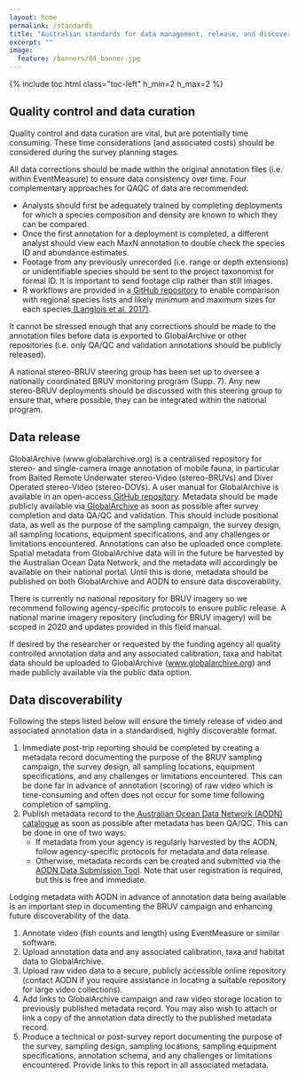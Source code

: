 ```yaml
---
layout: home
permalink: /standards
title: "Australian standards for data management, release, and discoverability of stereo-BRUV data"
excerpt: ""
image:
  feature: /banners/04_banner.jpg
---
```

{% include toc.html class="toc-left" h_min=2 h_max=2 %}

<h2><strong>Quality control and data curation</strong></h2>


<p>
Quality control and data curation are vital, but are potentially time consuming. These time considerations (and associated costs) should be considered during the survey planning stages.
</p>
<p>
All data corrections should be made within the original annotation files (i.e. within EventMeasure) to ensure data consistency over time. Four complementary approaches for QAQC of data are recommended:
</p>
<ul>

<li>Analysts should first be adequately trained by completing deployments for which a species composition and density are known to which they can be compared.

<li>Once the first annotation for a deployment is completed, a different analyst should view each MaxN annotation to double check the species ID and abundance estimates.

<li>Footage from any previously unrecorded (i.e. range or depth extensions) or unidentifiable species should be sent to the project taxonomist for formal ID. It is important to send footage clip rather than still images.

<li>R workflows are provided in a<a href="https://github.com/TimLanglois/Stereo-or-mono-video-annotation-workflows"> GitHub repository</a> to enable comparison with regional species lists and likely minimum and maximum sizes for each species<a href="https://paperpile.com/c/cxZoCG/dSL3"> (Langlois et al. 2017)</a>.
</li>
</ul>
<p>
It cannot be stressed enough that any corrections should be made to the annotation files before data is exported to GlobalArchive or other repositories (i.e. only QA/QC and validation annotations should be publicly released).
</p>
<p>
A national stereo-BRUV steering group has been set up to oversee a nationally coordinated BRUV monitoring program (Supp. 7). Any new stereo-BRUV deployments should be discussed with this steering group to ensure that, where possible, they can be integrated within the national program.
</p>
<h2><strong>Data release</strong></h2>


<p>
GlobalArchive (www.globalarchive.org) is a centralised repository for stereo- and single-camera image annotation of mobile fauna, in particular from Baited Remote Underwater stereo-Video (stereo-BRUVs) and Diver Operated stereo-Video (stereo-DOVs). A user manual for GlobalArchive is available in an open-access<a href="https://globalarchivemanual.github.io/"> GitHub repository</a>. Metadata should be made publicly available via<a href="http://globalarchive.org/"> GlobalArchive</a> as soon as possible after survey completion and data QA/QC and validation. This should include positional data, as well as the purpose of the sampling campaign, the survey design, all sampling locations, equipment specifications, and any challenges or limitations encountered. Annotations can also be uploaded once complete. Spatial metadata from GlobalArchive data will in the future be harvested by the Australian Ocean Data Network, and the metadata will accordingly be available on their national portal. Until this is done, metadata should be published on both GlobalArchive and AODN to ensure data discoverability.
</p>
<p>
There is currently no national repository for BRUV imagery so we recommend following agency-specific protocols to ensure public release. A national marine imagery repository (including for BRUV imagery) will be scoped in 2020 and updates provided in this field manual.
</p>
<p>
If desired by the researcher or requested by the funding agency all quality controlled annotation data and any associated calibration, taxa and habitat data should be uploaded to GlobalArchive (<a href="http://www.globalarchive.org">www.globalarchive.org</a>) and made publicly available via the public data option.
</p>
<h2><strong>Data discoverability</strong></h2>


<p>
Following the steps listed below will ensure the timely release of video and associated annotation data in a standardised, highly discoverable format.
</p>
<ol>

<li>Immediate post-trip reporting should be completed by creating a metadata record documenting the purpose of the BRUV sampling campaign, the survey design, all sampling locations, equipment specifications, and any challenges or limitations encountered. This can be done far in advance of annotation (scoring) of raw video which is time-consuming and often does not occur for some time following completion of sampling.

<li>Publish metadata record to the<a href="http://catalogue.aodn.org.au/geonetwork/srv/eng/main.home"> Australian Ocean Data Network (AODN) catalogue</a> as soon as possible after metadata has been QA/QC. This can be done in one of two ways: 
<ul>
 
<li>If metadata from your agency is regularly harvested by the AODN, follow agency-specific protocols for metadata and data release.
 
<li>Otherwise, metadata records can be created and submitted via the<a href="https://metadataentry.aodn.org.au/submit"> AODN Data Submission Tool</a>. Note that user registration is required, but this is free and immediate.
</li> 
</ul>
</li> 
</ol>
<p>
Lodging metadata with AODN in advance of annotation data being available is an important step in documenting the BRUV campaign and enhancing future discoverability of the data.
</p>
<ol>

<li>Annotate video (fish counts and length) using EventMeasure or similar software.

<li>Upload annotation data and any associated calibration, taxa and habitat data to GlobalArchive.

<li>Upload raw video data to a secure, publicly accessible online repository (contact AODN if you require assistance in locating a suitable repository for large video collections).

<li>Add links to GlobalArchive campaign and raw video storage location to previously published metadata record. You may also wish to attach or link a copy of the annotation data directly to the published metadata record.

<li>Produce a technical or post-survey report documenting the purpose of the survey, sampling design, sampling locations, sampling equipment specifications, annotation schema, and any challenges or limitations encountered. Provide links to this report in all associated metadata.
</li>
</ol>